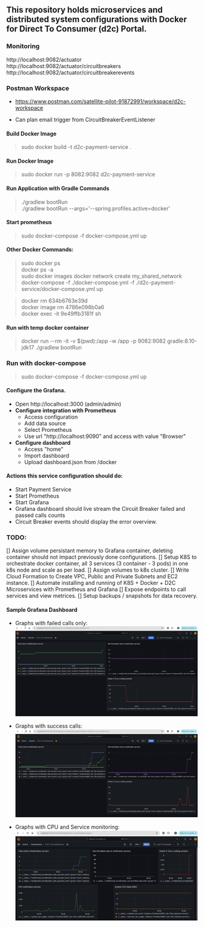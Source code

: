 ## This repository holds microservices and distributed system configurations with Docker for Direct To Consumer (d2c) Portal.

### Monitoring

http://localhost:9082/actuator  
http://localhost:9082/actuator/circuitbreakers  
http://localhost:9082/actuator/circuitbreakerevents  

### Postman Workspace
- https://www.postman.com/satellite-pilot-91872991/workspace/d2c-workspace

- Can plan email trigger from CircuitBreakerEventListener

#### Build Docker Image
> sudo docker build -t d2c-payment-service .

#### Run Docker Image
[//]: # (8082 machine port:9082 container port)
> sudo docker run -p 8082:9082 d2c-payment-service

#### Run Application with Gradle Commands
> ./gradlew bootRun  
> ./gradlew bootRun --args='--spring.profiles.active=docker'

#### Start prometheus
> sudo docker-compose -f docker-compose.yml up

#### Other Docker Commands:
> sudo docker ps  
> docker ps -a  
> sudo docker images
> docker network create my_shared_network
> docker-compose -f ./docker-compose.yml -f ./d2c-payment-service/docker-compose.yml up

[//]: # (Remove container  )
> docker rm 634b6763e39d   
> docker image rm 4786e098b0a6  
> docker exec -it 9e49ffb3181f sh

#### Run with temp docker container
> docker run --rm -it -v $(pwd):/app -w /app -p 9082:9082 gradle:8.10-jdk17 ./gradlew bootRun

### Run with docker-compose
> sudo docker-compose -f docker-compose.yml up

#### Configure the Grafana.
- Open http://localhost:3000 (admin/admin)
- **Configure integration with Prometheus**
    - Access configuration
    - Add data source
    - Select Prometheus
    - Use url "http://localhost:9090" and access with value "Browser"
- **Configure dashboard**
    - Access "home"
    - Import dashboard
    - Upload dashboard.json from /docker

#### Actions this service configuration should do:
- Start Payment Service
- Start Prometheus
- Start Grafana
- Grafana dashboard should live stream the Circuit Breaker failed and passed calls counts
- Circuit Breaker events should display the error overview.

### TODO:
[] Assign volume persistant memory to Grafana container, deleting container should not impact previously done configurations.
[] Setup K8S to orchestrate docker container, all 3 services (3 container - 3 pods) in one k8s node and scale as per load.
[] Assign volumes to k8s cluster.
[] Write Cloud Formation to Create VPC, Public and Private Subnets and EC2 instance.
[] Automate installing and running of K8S + Docker + D2C Microservices with Prometheus and Grafana
[] Expose endpoints to call services and view metrices. 
[] Setup backups / snapshots for data recovery.

#### Sample Grafana Dashboard

- Graphs with failed calls only:
![img.png](https://github.com/chetans4/d2c/blob/master/d2c-payment-service/src/main/resources/static/img.png)


- Graphs with success calls:
![img.png](https://github.com/chetans4/d2c/blob/master/d2c-payment-service/src/main/resources/static/img-success-calls.png)

- Graphs with CPU and Service monitoring:
![img.png](https://github.com/chetans4/d2c/blob/master/d2c-payment-service/src/main/resources/static/img-cpu.png)
